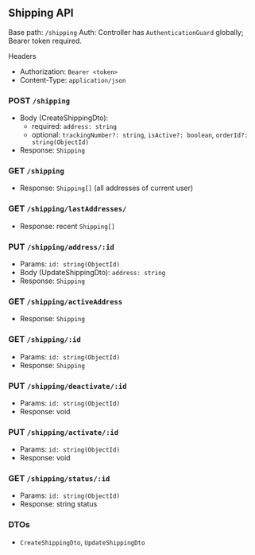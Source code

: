 ## Shipping API

Base path: `/shipping`
Auth: Controller has `AuthenticationGuard` globally; Bearer token required.

Headers
- Authorization: `Bearer <token>`
- Content-Type: `application/json`

### POST `/shipping`
- Body (CreateShippingDto):
  - required: `address: string`
  - optional: `trackingNumber?: string`, `isActive?: boolean`, `orderId?: string(ObjectId)`
- Response: `Shipping`

### GET `/shipping`
- Response: `Shipping[]` (all addresses of current user)

### GET `/shipping/lastAddresses/`
- Response: recent `Shipping[]`

### PUT `/shipping/address/:id`
- Params: `id: string(ObjectId)`
- Body (UpdateShippingDto): `address: string`
- Response: `Shipping`

### GET `/shipping/activeAddress`
- Response: `Shipping`

### GET `/shipping/:id`
- Params: `id: string(ObjectId)`
- Response: `Shipping`

### PUT `/shipping/deactivate/:id`
- Params: `id: string(ObjectId)`
- Response: void

### PUT `/shipping/activate/:id`
- Params: `id: string(ObjectId)`
- Response: void

### GET `/shipping/status/:id`
- Params: `id: string(ObjectId)`
- Response: string status

### DTOs
- `CreateShippingDto`, `UpdateShippingDto`


